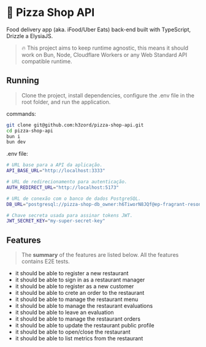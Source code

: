 # 🍕 Pizza Shop API

Food delivery app (aka. iFood/Uber Eats) back-end built with TypeScript, Drizzle a ElysiaJS.

> 🔥 This project aims to keep runtime agnostic, this means it should work on Bun, Node, Cloudflare Workers or any Web Standard API compatible runtime.

## Running

> Clone the project, install dependencies, configure the .env file in the root folder, and run the application.

commands:
```sh
git clone git@github.com:h3zord/pizza-shop-api.git
cd pizza-shop-api
bun i
bun dev
```

.env file:
```sh
# URL base para a API da aplicação.
API_BASE_URL="http://localhost:3333"

# URL de redirecionamento para autenticação.
AUTH_REDIRECT_URL="http://localhost:5173"

# URL de conexão com o banco de dados PostgreSQL.
DB_URL="postgresql://pizza-shop-db_owner:h6TiworN8JQf@ep-fragrant-resonance-a57e0jcb.us-east-2.aws.neon.tech/pizza-shop-db?sslmode=require"

# Chave secreta usada para assinar tokens JWT.
JWT_SECRET_KEY="my-super-secret-key"
```

## Features

> The **summary** of the features are listed below. All the features contains E2E tests.

- it should be able to register a new restaurant
- it should be able to sign in as a restaurant manager
- it should be able to register as a new customer
- it should be able to crete an order to the restaurant
- it should be able to manage the restaurant menu
- it should be able to manage the restaurant evaluations
- it should be able to leave an evaluation
- it should be able to manage the restaurant orders
- it should be able to update the restaurant public profile
- it should be able to open/close the restaurant
- it should be able to list metrics from the restaurant